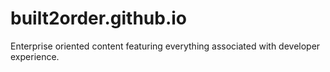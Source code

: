# built2order.github.io
Enterprise oriented content featuring everything associated with developer experience.
